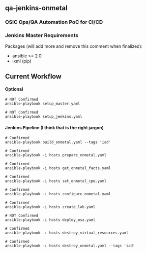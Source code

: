 ## qa-jenkins-onmetal
### OSIC Ops/QA Automation PoC for CI/CD

### Jenkins Master Requirements
Packages (will add more and remove this comment when finalized):
+ ansible >= 2.0
+ lxml (pip)

## Current Workflow
#### Optional
```shell
# NOT Confirmed
ansible-playbook setup_master.yaml

# NOT Confirmed
ansible-playbook setup_jenkins.yaml
```

#### Jenkins Pipeline (I think that is the right jargon)
```shell
# Confirmed
ansible-playbook build_onmetal.yaml --tags 'iad'

# Confirmed
ansible-playbook -i hosts prepare_onmetal.yaml

# Confirmed
ansible-playbook -i hosts get_onmetal_facts.yaml

# Confirmed
ansible-playbook -i hosts set_onmetal_cpu.yaml

# Confirmed
ansible-playbook -i hosts configure_onmetal.yaml

# Confirmed
ansible-playbook -i hosts create_lab.yaml

# NOT Confirmed
ansible-playbook -i hosts deploy_osa.yaml

# Confirmed
ansible-playbook -i hosts destroy_virtual_resources.yaml

# Confirmed
ansible-playbook -i hosts destroy_onmetal.yaml --tags 'iad'
```
